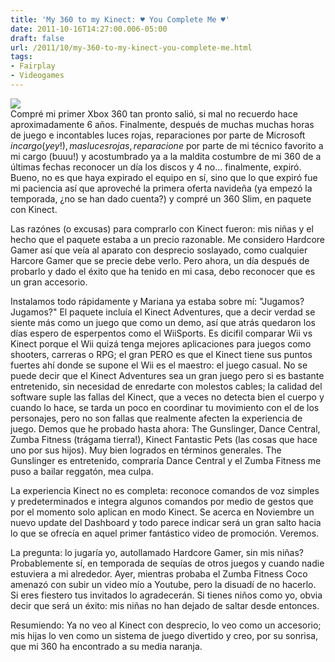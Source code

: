 ```yaml
---
title: 'My 360 to my Kinect: ♥ You Complete Me ♥'
date: 2011-10-16T14:27:00.006-05:00
draft: false
url: /2011/10/my-360-to-my-kinect-you-complete-me.html
tags: 
- Fairplay
- Videogames
---
```


[![](http://2.bp.blogspot.com/-jAKkzA89Yes/TpsxLDncvJI/AAAAAAAAANo/YklJXj8w5X8/s320/352620.full.gif)](http://2.bp.blogspot.com/-jAKkzA89Yes/TpsxLDncvJI/AAAAAAAAANo/YklJXj8w5X8/s1600/352620.full.gif)  
Compré mi primer Xbox 360 tan pronto salió, si mal no recuerdo hace aproximadamente 6 años. Finalmente, después de muchas muchas horas de juego e incontables luces rojas, reparaciones por parte de Microsoft $in cargo (yey!), mas luces rojas, reparacione$ por parte de mi técnico favorito a mi cargo (buuu!) y acostumbrado ya a la maldita costumbre de mi 360 de a últimas fechas reconocer un día los discos y 4 no... finalmente, expiró. Bueno, no es que haya expirado el equipo en sí, sino que lo que expiró fue mi paciencia así que aproveché la primera oferta navideña (ya empezó la temporada, ¿no se han dado cuenta?) y compré un 360 Slim, en paquete con Kinect.  
  
  
  
Las razónes (o excusas) para comprarlo con Kinect fueron: mis niñas y el hecho que el paquete estaba a un precio razonable. Me considero Hardcore Gamer así que veía al aparato con desprecio soslayado, como cualquier Harcore Gamer que se precie debe verlo. Pero ahora, un día después de probarlo y dado el éxito que ha tenido en mi casa, debo reconocer que es un gran accesorio.  
  
Instalamos todo rápidamente y Mariana ya estaba sobre mí: "Jugamos? Jugamos?" El paquete incluía el Kinect Adventures, que a decir verdad se siente más como un juego que como un demo, así que atrás quedaron los días espero de esperpentos como el WiiSports. Es dicifil comparar Wii vs Kinect porque el Wii quizá tenga mejores aplicaciones para juegos como shooters, carreras o RPG; el gran PERO es que el Kinect tiene sus puntos fuertes ahí donde se supone el Wii es el maestro: el juego casual. No se puede decir que el Kinect Adventures sea un gran juego pero si es bastante entretenido, sin necesidad de enredarte con molestos cables; la calidad del software suple las fallas del Kinect, que a veces no detecta bien el cuerpo y cuando lo hace, se tarda un poco en coordinar tu movimiento con el de los personajes, pero no son fallas que realmente afecten la experiencia de juego. Demos que he probado hasta ahora: The Gunslinger, Dance Central, Zumba Fitness (trágama tierra!), Kinect Fantastic Pets (las cosas que hace uno por sus hijos). Muy bien logrados en términos generales. The Gunslinger es entretenido, compraría Dance Central y el Zumba Fitness me puso a bailar reggatón, mea culpa.  
  
  
  
La experiencia Kinect no es completa: reconoce comandos de voz simples y predeterminados e integra algunos comandos por medio de gestos que por el momento solo aplican en modo Kinect. Se acerca en Noviembre un nuevo update del Dashboard y todo parece indicar será un gran salto hacia lo que se ofrecía en aquel primer fantástico video de promoción. Veremos.  
  
  
  
La pregunta: lo jugaría yo, autollamado Hardcore Gamer, sin mis niñas? Probablemente sí, en temporada de sequías de otros juegos y cuando nadie estuviera a mi alrededor. Ayer, mientras probaba el Zumba Fitness Coco amenazó con subir un video mío a Youtube, pero la disuadí de no hacerlo. Si eres fiestero tus invitados lo agradecerán. Si tienes niños como yo, obvia decir que será un éxito: mis niñas no han dejado de saltar desde entonces.  
  
  
  
Resumiendo: Ya no veo al Kinect con desprecio, lo veo como un accesorio; mis hijas lo ven como un sistema de juego divertido y creo, por su sonrisa, que mi 360 ha encontrado a su media naranja.